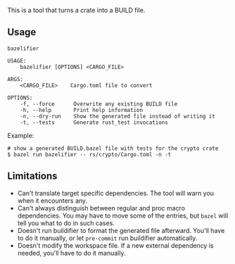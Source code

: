 This is a tool that turns a crate into a BUILD file.

## Usage

```
bazelifier

USAGE:
    bazelifier [OPTIONS] <CARGO_FILE>

ARGS:
    <CARGO_FILE>    Cargo.toml file to convert

OPTIONS:
    -f, --force      Overwrite any existing BUILD file
    -h, --help       Print help information
    -n, --dry-run    Show the generated file instead of writing it
    -t, --tests      Generate rust_test invocations
```

Example:

```
# show a generated BUILD.bazel file with tests for the crypto crate
$ bazel run bazelifier -- rs/crypto/Cargo.toml -n -t
```

## Limitations

- Can't translate target specific dependencies. The tool will warn you when it encounters any.
- Can't always distinguish between regular and proc macro dependencies. You may have to move some of the entries, but `bazel` will tell you what to do in such cases.
- Doesn't run buildifier to format the generated file afterward. You'll have to do it manually, or let `pre-commit` run buildifier automatically.
- Doesn't modify the workspace file. If a new external dependency is needed, you'll have to do it manually.
